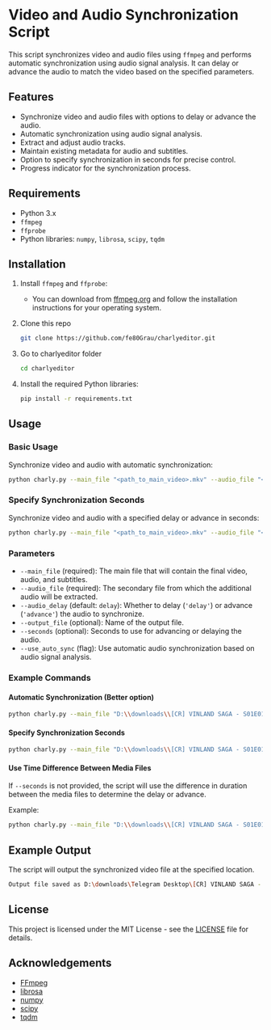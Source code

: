 # Video and Audio Synchronization Script

This script synchronizes video and audio files using `ffmpeg` and performs automatic synchronization using audio signal analysis. It can delay or advance the audio to match the video based on the specified parameters.

## Features

- Synchronize video and audio files with options to delay or advance the audio.
- Automatic synchronization using audio signal analysis.
- Extract and adjust audio tracks.
- Maintain existing metadata for audio and subtitles.
- Option to specify synchronization in seconds for precise control.
- Progress indicator for the synchronization process.

## Requirements

- Python 3.x
- `ffmpeg`
- `ffprobe`
- Python libraries: `numpy`, `librosa`, `scipy`, `tqdm`

## Installation

1. Install `ffmpeg` and `ffprobe`:
   - You can download from [ffmpeg.org](https://ffmpeg.org/download.html) and follow the installation instructions for your operating system.

2. Clone this repo
   ```sh
   git clone https://github.com/fe80Grau/charlyeditor.git
   ```

3. Go to charlyeditor folder
   ```sh
   cd charlyeditor
   ```

4. Install the required Python libraries:
   ```sh
   pip install -r requirements.txt
   ```

## Usage

### Basic Usage

Synchronize video and audio with automatic synchronization:
```sh
python charly.py --main_file "<path_to_main_video>.mkv" --audio_file "<path_to_audio_file>.mkv" --use_auto_sync
```

### Specify Synchronization Seconds

Synchronize video and audio with a specified delay or advance in seconds:
```sh
python charly.py --main_file "<path_to_main_video>.mkv" --audio_file "<path_to_audio_file>.mkv" --seconds <number_of_seconds> --audio_delay <delay|advance>
```

### Parameters

- `--main_file` (required): The main file that will contain the final video, audio, and subtitles.
- `--audio_file` (required): The secondary file from which the additional audio will be extracted.
- `--audio_delay` (default: `delay`): Whether to delay (`'delay'`) or advance (`'advance'`) the audio to synchronize.
- `--output_file` (optional): Name of the output file.
- `--seconds` (optional): Seconds to use for advancing or delaying the audio.
- `--use_auto_sync` (flag): Use automatic audio synchronization based on audio signal analysis.

### Example Commands

#### Automatic Synchronization (Better option)
```sh
python charly.py --main_file "D:\\downloads\\[CR] VINLAND SAGA - S01E01 [1080p].mkv" --audio_file "D:\\downloads\\VINLAND SAGA_S01E01_Episodio 1.mkv" --use_auto_sync
```

#### Specify Synchronization Seconds
```sh
python charly.py --main_file "D:\\downloads\\[CR] VINLAND SAGA - S01E01 [1080p].mkv" --audio_file "D:\\downloads\\VINLAND SAGA_S01E01_Episodio 1.mkv" --seconds 16.2 --audio_delay advance
```

#### Use Time Difference Between Media Files
If `--seconds` is not provided, the script will use the difference in duration between the media files to determine the delay or advance.

Example:
```sh
python charly.py --main_file "D:\\downloads\\[CR] VINLAND SAGA - S01E01 [1080p].mkv" --audio_file "D:\\downloads\\VINLAND SAGA_S01E01_Episodio 1.mkv" --audio_delay advance
```

## Example Output
The script will output the synchronized video file at the specified location.

```sh
Output file saved as D:\downloads\Telegram Desktop\[CR] VINLAND SAGA - S01E01 [1080p]_edited.mkv
```

## License
This project is licensed under the MIT License - see the [LICENSE](LICENSE) file for details.

## Acknowledgements
- [FFmpeg](https://ffmpeg.org/)
- [librosa](https://librosa.org/)
- [numpy](https://numpy.org/)
- [scipy](https://scipy.org/)
- [tqdm](https://tqdm.github.io/)
```
